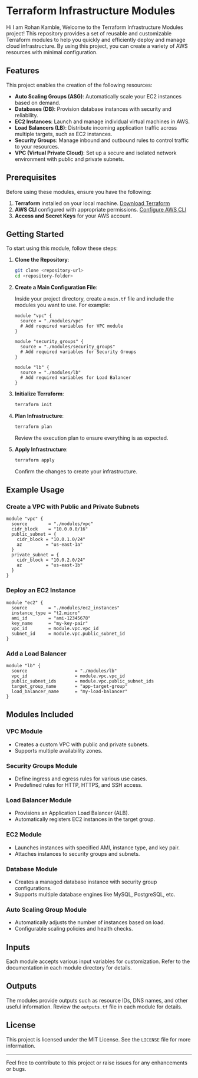 # Terraform Infrastructure Modules

Hi I am Rohan Kamble,
Welcome to the Terraform Infrastructure Modules project! This repository provides a set of reusable and customizable Terraform modules to help you quickly and efficiently deploy and manage cloud infrastructure. By using this project, you can create a variety of AWS resources with minimal configuration.

## Features

This project enables the creation of the following resources:

- **Auto Scaling Groups (ASG)**: Automatically scale your EC2 instances based on demand.
- **Databases (DB)**: Provision database instances with security and reliability.
- **EC2 Instances**: Launch and manage individual virtual machines in AWS.
- **Load Balancers (LB)**: Distribute incoming application traffic across multiple targets, such as EC2 instances.
- **Security Groups**: Manage inbound and outbound rules to control traffic to your resources.
- **VPC (Virtual Private Cloud)**: Set up a secure and isolated network environment with public and private subnets.

## Prerequisites

Before using these modules, ensure you have the following:

1. **Terraform** installed on your local machine. [Download Terraform](https://www.terraform.io/downloads)
2. **AWS CLI** configured with appropriate permissions. [Configure AWS CLI](https://docs.aws.amazon.com/cli/latest/userguide/cli-chap-configure.html)
3. **Access and Secret Keys** for your AWS account.

## Getting Started

To start using this module, follow these steps:

1. **Clone the Repository**:
   ```bash
   git clone <repository-url>
   cd <repository-folder>
   ```

2. **Create a Main Configuration File**:
   
   Inside your project directory, create a `main.tf` file and include the modules you want to use. For example:
   ```hcl
   module "vpc" {
     source = "./modules/vpc"
     # Add required variables for VPC module
   }

   module "security_groups" {
     source = "./modules/security_groups"
     # Add required variables for Security Groups
   }

   module "lb" {
     source = "./modules/lb"
     # Add required variables for Load Balancer
   }
   ```

3. **Initialize Terraform**:
   ```bash
   terraform init
   ```

4. **Plan Infrastructure**:
   ```bash
   terraform plan
   ```
   Review the execution plan to ensure everything is as expected.

5. **Apply Infrastructure**:
   ```bash
   terraform apply
   ```
   Confirm the changes to create your infrastructure.

## Example Usage

### Create a VPC with Public and Private Subnets
```hcl
module "vpc" {
  source        = "./modules/vpc"
  cidr_block    = "10.0.0.0/16"
  public_subnet = {
    cidr_block = "10.0.1.0/24"
    az         = "us-east-1a"
  }
  private_subnet = {
    cidr_block = "10.0.2.0/24"
    az         = "us-east-1b"
  }
}
```

### Deploy an EC2 Instance
```hcl
module "ec2" {
  source        = "./modules/ec2_instances"
  instance_type = "t2.micro"
  ami_id        = "ami-12345678"
  key_name      = "my-key-pair"
  vpc_id        = module.vpc.vpc_id
  subnet_id     = module.vpc.public_subnet_id
}
```

### Add a Load Balancer
```hcl
module "lb" {
  source                  = "./modules/lb"
  vpc_id                  = module.vpc.vpc_id
  public_subnet_ids       = module.vpc.public_subnet_ids
  target_group_name       = "app-target-group"
  load_balancer_name      = "my-load-balancer"
}
```

## Modules Included

### VPC Module
- Creates a custom VPC with public and private subnets.
- Supports multiple availability zones.

### Security Groups Module
- Define ingress and egress rules for various use cases.
- Predefined rules for HTTP, HTTPS, and SSH access.

### Load Balancer Module
- Provisions an Application Load Balancer (ALB).
- Automatically registers EC2 instances in the target group.

### EC2 Module
- Launches instances with specified AMI, instance type, and key pair.
- Attaches instances to security groups and subnets.

### Database Module
- Creates a managed database instance with security group configurations.
- Supports multiple database engines like MySQL, PostgreSQL, etc.

### Auto Scaling Group Module
- Automatically adjusts the number of instances based on load.
- Configurable scaling policies and health checks.

## Inputs

Each module accepts various input variables for customization. Refer to the documentation in each module directory for details.

## Outputs

The modules provide outputs such as resource IDs, DNS names, and other useful information. Review the `outputs.tf` file in each module for details.

## License

This project is licensed under the MIT License. See the `LICENSE` file for more information.

---

Feel free to contribute to this project or raise issues for any enhancements or bugs.



